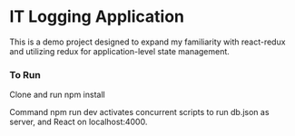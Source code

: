 # IT Logging Application

This is a demo project designed to expand my familiarity with react-redux and utilizing redux for application-level state management.

### To Run

Clone and run npm install

Command npm run dev activates concurrent scripts to run db.json as server, and React on localhost:4000.
